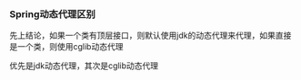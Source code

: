 ### Spring动态代理区别



先上结论，如果一个类有顶层接口，则默认使用jdk的动态代理来代理，如果直接是一个类，则使用cglib动态代理

优先是jdk动态代理，其次是cglib动态代理

